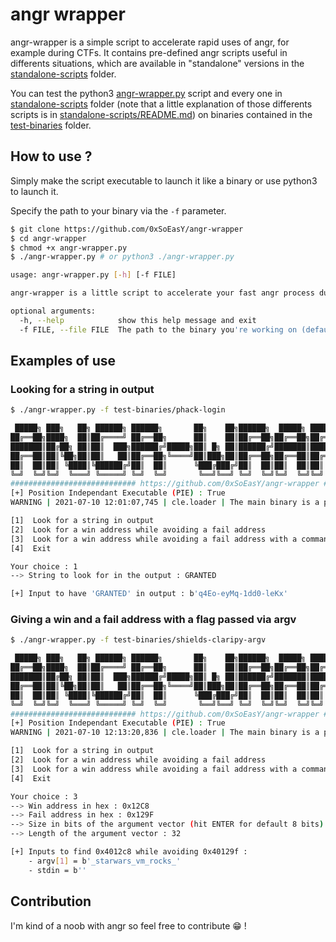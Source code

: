 # angr wrapper

angr-wrapper is a simple script to accelerate rapid uses of angr, for example during CTFs. It contains pre-defined angr scripts useful in differents situations, which are available in "standalone" versions in the [standalone-scripts](standalone-scripts) folder.

You can test the python3 [angr-wrapper.py](angr-wrapper.py) script and every one in [standalone-scripts](standalone-scripts) folder (note that a little explanation of those differents scripts is in [standalone-scripts/README.md](standalone-scripts/README.md)) on binaries contained in the [test-binaries](test-binaries) folder.

## How to use ?

Simply make the script executable to launch it like a binary or use python3 to launch it.

Specify the path to your binary via the `-f` parameter.

```bash
$ git clone https://github.com/0xSoEasY/angr-wrapper
$ cd angr-wrapper
$ chmod +x angr-wrapper.py
$ ./angr-wrapper.py # or python3 ./angr-wrapper.py

usage: angr-wrapper.py [-h] [-f FILE]

angr-wrapper is a little script to accelerate your fast angr process during CTF

optional arguments:
  -h, --help            show this help message and exit
  -f FILE, --file FILE  The path to the binary you're working on (default: None)
```

## Examples of use

### Looking for a string in output

```bash
$ ./angr-wrapper.py -f test-binaries/phack-login

 █████╗ ███╗   ██╗ ██████╗ ██████╗       ██╗    ██╗██████╗  █████╗ ██████╗ ██████╗ ███████╗██████╗ 
██╔══██╗████╗  ██║██╔════╝ ██╔══██╗      ██║    ██║██╔══██╗██╔══██╗██╔══██╗██╔══██╗██╔════╝██╔══██╗
███████║██╔██╗ ██║██║  ███╗██████╔╝█████╗██║ █╗ ██║██████╔╝███████║██████╔╝██████╔╝█████╗  ██████╔╝
██╔══██║██║╚██╗██║██║   ██║██╔══██╗╚════╝██║███╗██║██╔══██╗██╔══██║██╔═══╝ ██╔═══╝ ██╔══╝  ██╔══██╗
██║  ██║██║ ╚████║╚██████╔╝██║  ██║      ╚███╔███╔╝██║  ██║██║  ██║██║     ██║     ███████╗██║  ██║
╚═╝  ╚═╝╚═╝  ╚═══╝ ╚═════╝ ╚═╝  ╚═╝       ╚══╝╚══╝ ╚═╝  ╚═╝╚═╝  ╚═╝╚═╝     ╚═╝     ╚══════╝╚═╝  ╚═╝
############################ https://github.com/0xSoEasY/angr-wrapper #############################
[+] Position Independant Executable (PIE) : True
WARNING | 2021-07-10 12:01:07,745 | cle.loader | The main binary is a position-independent executable. It is being loaded with a base address of 0x400000.

[1]  Look for a string in output
[2]  Look for a win address while avoiding a fail address
[3]  Look for a win address while avoiding a fail address with a command-line argument
[4]  Exit

Your choice : 1
--> String to look for in the output : GRANTED

[+] Input to have 'GRANTED' in output : b'q4Eo-eyMq-1dd0-leKx'
```

### Giving a win and a fail address with a flag passed via argv

```bash
$ ./angr-wrapper.py -f test-binaries/shields-claripy-argv

 █████╗ ███╗   ██╗ ██████╗ ██████╗       ██╗    ██╗██████╗  █████╗ ██████╗ ██████╗ ███████╗██████╗ 
██╔══██╗████╗  ██║██╔════╝ ██╔══██╗      ██║    ██║██╔══██╗██╔══██╗██╔══██╗██╔══██╗██╔════╝██╔══██╗
███████║██╔██╗ ██║██║  ███╗██████╔╝█████╗██║ █╗ ██║██████╔╝███████║██████╔╝██████╔╝█████╗  ██████╔╝
██╔══██║██║╚██╗██║██║   ██║██╔══██╗╚════╝██║███╗██║██╔══██╗██╔══██║██╔═══╝ ██╔═══╝ ██╔══╝  ██╔══██╗
██║  ██║██║ ╚████║╚██████╔╝██║  ██║      ╚███╔███╔╝██║  ██║██║  ██║██║     ██║     ███████╗██║  ██║
╚═╝  ╚═╝╚═╝  ╚═══╝ ╚═════╝ ╚═╝  ╚═╝       ╚══╝╚══╝ ╚═╝  ╚═╝╚═╝  ╚═╝╚═╝     ╚═╝     ╚══════╝╚═╝  ╚═╝
############################ https://github.com/0xSoEasY/angr-wrapper #############################
[+] Position Independant Executable (PIE) : True
WARNING | 2021-07-10 12:13:20,836 | cle.loader | The main binary is a position-independent executable. It is being loaded with a base address of 0x400000.

[1]  Look for a string in output
[2]  Look for a win address while avoiding a fail address
[3]  Look for a win address while avoiding a fail address with a command-line argument
[4]  Exit

Your choice : 3
--> Win address in hex : 0x12C8
--> Fail address in hex : 0x129F
--> Size in bits of the argument vector (hit ENTER for default 8 bits) : 
--> Length of the argument vector : 32

[+] Inputs to find 0x4012c8 while avoiding 0x40129f :
	- argv[1] = b'_starwars_vm_rocks_'
	- stdin = b''
```

## Contribution

I'm kind of a noob with angr so feel free to contribute :grin: !
